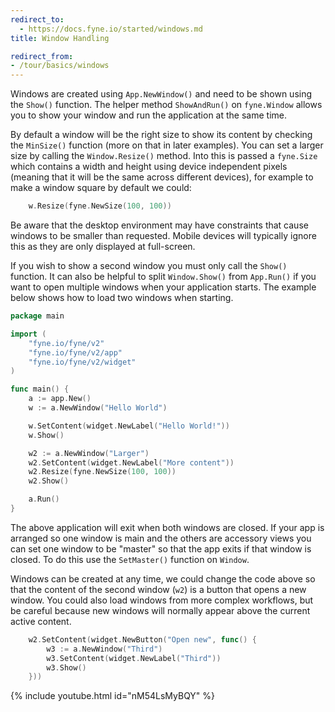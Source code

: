 ```yaml
---
redirect_to:
  - https://docs.fyne.io/started/windows.md
title: Window Handling

redirect_from:
- /tour/basics/windows
---
```

Windows are created using `App.NewWindow()` and need to be shown using
the `Show()` function. The helper method `ShowAndRun()` on `fyne.Window`
allows you to show your window and run the application at the same time.

By default a window will be the right size to show its content
by checking the `MinSize()` function (more on that in later examples).
You can set a larger size by calling the `Window.Resize()` method.
Into this is passed a `fyne.Size` which contains a width and height using
device independent pixels (meaning that it will be the same across different
devices), for example to make a window square by default we could:

```go
	w.Resize(fyne.NewSize(100, 100))
```

Be aware that the desktop environment may have constraints that cause
windows to be smaller than requested. Mobile devices will typically
ignore this as they are only displayed at full-screen.

If you wish to show a second window you must only call the `Show()`
function. It can also be helpful to split `Window.Show()` from `App.Run()`
if you want to open multiple windows when your application starts.
The example below shows how to load two windows when starting.

```go
package main

import (
	"fyne.io/fyne/v2"
	"fyne.io/fyne/v2/app"
	"fyne.io/fyne/v2/widget"
)

func main() {
	a := app.New()
	w := a.NewWindow("Hello World")

	w.SetContent(widget.NewLabel("Hello World!"))
	w.Show()

	w2 := a.NewWindow("Larger")
	w2.SetContent(widget.NewLabel("More content"))
	w2.Resize(fyne.NewSize(100, 100))
	w2.Show()

	a.Run()
}
```

The above application will exit when both windows are closed. If your app
is arranged so one window is main and the others are accessory views you
can set one window to be "master" so that the app exits if that window
is closed. To do this use the `SetMaster()` function on `Window`.

Windows can be created at any time, we could change the code above so that
the content of the second window (`w2`) is a button that opens a new
window. You could also load windows from more complex workflows, but be
careful because new windows will normally appear above the current active
content.

```go
	w2.SetContent(widget.NewButton("Open new", func() {
		w3 := a.NewWindow("Third")
		w3.SetContent(widget.NewLabel("Third"))
		w3.Show()
	}))
```

{% include youtube.html id="nM54LsMyBQY" %}
